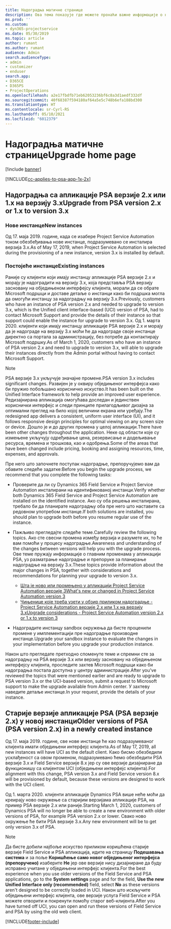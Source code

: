 ```yaml
---
title: Надоградња матичне странице
description: Ова тема показује где можете пронаћи важне информације о новим и измењеним функцијама у апликацији Dynamics 365 Project Service Automation и поступак надоградње на најновију верзију.
ms.prod: ''
ms.custom:
- dyn365-projectservice
ms.date: 05/30/2019
ms.topic: article
author: rumant
ms.author: rumant
audience: Admin
search.audienceType:
- admin
- customizer
- enduser
search.app:
- D365CE
- D365PS
- ProjectOperations
ms.openlocfilehash: a2e17fbdfb71eb62053236bf6c8a3d1aedf332df
ms.sourcegitcommit: 40f68387f594180af64a5e5c748b6efa188bd300
ms.translationtype: HT
ms.contentlocale: sr-Cyrl-RS
ms.lasthandoff: 05/10/2021
ms.locfileid: "6012379"
---
```

# <a name="upgrade-home-page"></a><span data-ttu-id="869e5-103">Надоградња матичне странице</span><span class="sxs-lookup"><span data-stu-id="869e5-103">Upgrade home page</span></span>

[!include [banner](../includes/psa-now-project-operations.md)]

[!INCLUDE[cc-applies-to-psa-app-1x-2x](../includes/cc-applies-to-psa-app-1x-2x.md)]

## <a name="upgrade-from-psa-version-2x-or-1x-to-version-3x"></a><span data-ttu-id="869e5-104">Надоградња са апликације PSA верзије 2.x или 1.x на верзију 3.x</span><span class="sxs-lookup"><span data-stu-id="869e5-104">Upgrade from PSA version 2.x or 1.x to version 3.x</span></span>

### <a name="new-instances"></a><span data-ttu-id="869e5-105">Нове инстанце</span><span class="sxs-lookup"><span data-stu-id="869e5-105">New instances</span></span>

<span data-ttu-id="869e5-106">Од 17. маја 2019. године, када се изабере Project Service Automation током обезбеђивања нове инстанце, подразумевано се инсталира верзија 3.x.</span><span class="sxs-lookup"><span data-stu-id="869e5-106">As of May 17, 2019, when Project Service Automation is selected during the provisioning of a new instance, version 3.x is installed by default.</span></span>

### <a name="existing-instances"></a><span data-ttu-id="869e5-107">Постојеће инстанце</span><span class="sxs-lookup"><span data-stu-id="869e5-107">Existing instances</span></span>

<span data-ttu-id="869e5-108">Раније су клијенти који имају инстанцу апликације PSA верзије 2.x и морају је надоградити на верзију 3.x, која представља PSA верзију засновану на обједињеном интерфејсу клијента, морали да се обрате Microsoft подршци и доставе детаље о инстанци како би подршка могла да омогући инстанцу за надоградњу на верзију 3.x.</span><span class="sxs-lookup"><span data-stu-id="869e5-108">Previously, customers who have an instance of PSA version 2.x and needed to upgrade to version 3.x, which is the Unified client interface-based (UCI) version of PSA, had to contact Microsoft Support and provide the details of their instance so that support could enable the instance for upgrade to version 3.x.</span></span> <span data-ttu-id="869e5-109">Од 1. марта 2020. клијенти који имају инстанцу апликације PSA верзије 2.x и морају да је надограде на верзију 3.x моћи ће да надограде своје инстанце директно са портала за администрацију, без потребе да контактирају Microsoft подршку.</span><span class="sxs-lookup"><span data-stu-id="869e5-109">As of March 1, 2020, customers who have an instance of PSA version 2.x and need to upgrade to version 3.x, will able to upgrade their instances directly from the Admin portal without having to contact Microsoft Support.</span></span>  

> [!NOTE]
> <span data-ttu-id="869e5-110">PSA верзије 3.x укључује значајне промене.</span><span class="sxs-lookup"><span data-stu-id="869e5-110">PSA version 3.x includes significant changes.</span></span> <span data-ttu-id="869e5-111">Развијен је у оквиру обједињеног интерфејса како би пружио побољшано корисничко искуство.</span><span class="sxs-lookup"><span data-stu-id="869e5-111">It has been built on the Unified Interface framework to help provide an improved user experience.</span></span> <span data-ttu-id="869e5-112">Редизајнирана апликација омогућава доследан и јединствен кориснички интерфејс и следи принципе прилагодљивог дизајна за оптимални преглед на било којој величини екрана или уређају.</span><span class="sxs-lookup"><span data-stu-id="869e5-112">The redesigned app delivers a consistent, uniform user interface (UI), and it follows responsive design principles for optimal viewing on any screen size or device.</span></span> <span data-ttu-id="869e5-113">Дошло је и до других промена у целој апликацији.</span><span class="sxs-lookup"><span data-stu-id="869e5-113">There have been other changes throughout the application.</span></span> <span data-ttu-id="869e5-114">Неке од области које су измењене укључују одређивање цена, резервисање и додељивање ресурса, времена и трошкова, као и одобрења.</span><span class="sxs-lookup"><span data-stu-id="869e5-114">Some of the areas that have been changed include pricing, booking and assigning resources, time, expenses, and approvals.</span></span>

<span data-ttu-id="869e5-115">Пре него што започнете поступак надоградње, препоручујемо вам да обавите следеће задатке:</span><span class="sxs-lookup"><span data-stu-id="869e5-115">Before you begin the upgrade process, we recommend that you complete the following tasks:</span></span>

- <span data-ttu-id="869e5-116">Проверите да ли су Dynamics 365 Field Service и Project Service Automation инсталирани на идентификованој инстанци.</span><span class="sxs-lookup"><span data-stu-id="869e5-116">Verify whether both Dynamics 365 Field Service and Project Service Automation are installed on the identified instance.</span></span> <span data-ttu-id="869e5-117">Ако су оба решења инсталирана, требало би да планирате надоградњу оба пре него што наставите са редовном употребом инстанце.</span><span class="sxs-lookup"><span data-stu-id="869e5-117">If both solutions are installed, you should plan to upgrade both before you resume regular use of the instance.</span></span>
- <span data-ttu-id="869e5-118">Пажљиво прегледајте следеће теме.</span><span class="sxs-lookup"><span data-stu-id="869e5-118">Carefully review the following topics.</span></span> <span data-ttu-id="869e5-119">Ако сте свесни промена између верзија и разумете их, то ће вам помоћи у процесу надоградње.</span><span class="sxs-lookup"><span data-stu-id="869e5-119">Awareness and understanding of the changes between versions will help you with the upgrade process.</span></span> <span data-ttu-id="869e5-120">Ове теме пружају информације о главним променама у апликацији PSA, уз разматрање надоградње и препоруке за планирање надоградње на верзију 3.x.</span><span class="sxs-lookup"><span data-stu-id="869e5-120">These topics provide information about the major changes in PSA, together with considerations and recommendations for planning your upgrade to version 3.x.</span></span>

    - [<span data-ttu-id="869e5-121">Шта је ново или промењено у апликацији Project Service Automation верзије 3</span><span class="sxs-lookup"><span data-stu-id="869e5-121">What's new or changed in Project Service Automation version 3</span></span>](whats-new-changed-v3.md)
    - [<span data-ttu-id="869e5-122">Чињенице које треба узети у обзир приликом надоградње - Project Service Automation верзије 2.x или 1.x на верзију 3.x</span><span class="sxs-lookup"><span data-stu-id="869e5-122">Upgrade considerations - Project Service Automation version 2.x or 1.x to version 3</span></span>](upgrade-v3.md)

- <span data-ttu-id="869e5-123">Надоградите инстанцу sandbox окружења да бисте проценили промене у имплементацији пре надоградње производне инстанце.</span><span class="sxs-lookup"><span data-stu-id="869e5-123">Upgrade your sandbox instance to evaluate the changes in your implementation before you upgrade your production instance.</span></span>

<span data-ttu-id="869e5-124">Након што прегледате претходно споменуте теме и спремни сте за надоградњу на PSA верзије 3.x или верзију засновану на обједињеном интерфејсу клијента, проследите захтев Microsoft подршци како би надоградња постала доступна у центру администрације.</span><span class="sxs-lookup"><span data-stu-id="869e5-124">After you've reviewed the topics that were mentioned earlier and are ready to upgrade to PSA version 3.x or the UCI-based version, submit a request to Microsoft support to make the upgrade available from Admin center.</span></span> <span data-ttu-id="869e5-125">У захтеву наведите детаље инстанце.</span><span class="sxs-lookup"><span data-stu-id="869e5-125">In your request, provide the details of your instance.</span></span>

## <a name="older-versions-of-psa-psa-version-2x-in-a-newly-created-instance"></a><span data-ttu-id="869e5-126">Старије верзије апликације PSA (PSA верзије 2.x) у новој инстанци</span><span class="sxs-lookup"><span data-stu-id="869e5-126">Older versions of PSA (PSA version 2.x) in a newly created instance</span></span>

<span data-ttu-id="869e5-127">Од 17. маја 2019. године, све нове инстанце ће као подразумеваног клијента имати обједињени интерфејс клијента.</span><span class="sxs-lookup"><span data-stu-id="869e5-127">As of May 17, 2019, all new instances will have UCI as the default client.</span></span> <span data-ttu-id="869e5-128">Како бисмо обезбедили усклађеност са овом променом, подразумевано ћемо обезбедити PSA верзије 3.x и Field Service верзије 8.x јер су ове верзије дизајниране да функционишу са клијентом UCI (обједињени интерфејс клијента).</span><span class="sxs-lookup"><span data-stu-id="869e5-128">For alignment with this change, PSA version 3.x and Field Service version 8.x will be provisioned by default, because these versions are designed to work with the UCI client.</span></span>

<span data-ttu-id="869e5-129">Од 1. марта 2020. клијенти апликације Dynamics PSA више неће моћи да креирају ново окружење са старијим верзијама апликације PSA, на пример PSA верзије 2.x или раније.</span><span class="sxs-lookup"><span data-stu-id="869e5-129">Starting March 1, 2020, customers of Dynamics PSA will no longer be able to create a new environment with older versions of PSA, for example PSA version 2.x or lower.</span></span> <span data-ttu-id="869e5-130">Свако ново окружење ће бити PSA верзије 3.x.</span><span class="sxs-lookup"><span data-stu-id="869e5-130">Any new environment will be to get only version 3.x of PSA.</span></span>

> [!NOTE]
> <span data-ttu-id="869e5-131">Да бисте добили најбоље искуство приликом коришћена старије верзије Field Service и PSA апликација, идите на страницу **Подешавања система** и за поље **Коришћење само новог обједињеног интерфејса (препоручено)** изаберите **Не** јер ове верзије нису дизајниране да буду исправно учитане у обједињени интерфејс клијента.</span><span class="sxs-lookup"><span data-stu-id="869e5-131">For the best experience when you use older versions of the Field Service and PSA applications, go to the **System settings** page and for the field, **Use the new Unified Interface only (recommended)** field, select **No** as these versions aren't designed to be correctly loaded in UCI.</span></span> <span data-ttu-id="869e5-132">Након што искључите обједињени интерфејс клијента, ове верзије услуга Field Service и PSA можете отворити и покренути помоћу старог веб-клијента.</span><span class="sxs-lookup"><span data-stu-id="869e5-132">After you have turned off UCI, you can open and run these versions of Field Service and PSA by using the old web client.</span></span> 


[!INCLUDE[footer-include](../includes/footer-banner.md)]